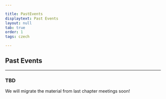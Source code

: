 ```yaml
---

title: PastEvents
displaytext: Past Events
layout: null
tab: true
order: 1
tags: czech

---
```


## Past Events

<hr>

### TBD
We will migrate the material from last chapter meetings soon!

